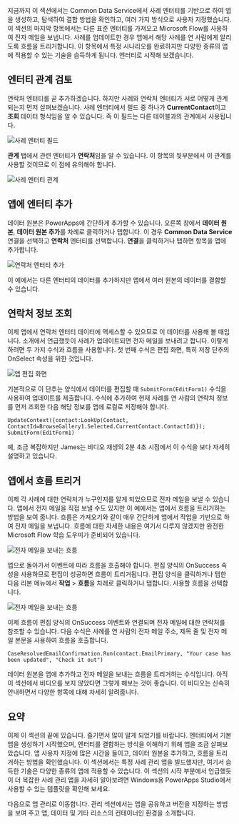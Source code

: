 지금까지 이 섹션에서는 Common Data Service에서 사례 엔터티를 기반으로 하여 앱을 생성하고, 탐색하여 결합 방법을 확인하고, 여러 가지 방식으로 사용자 지정했습니다. 이 섹션의 마지막 항목에서는 다른 표준 엔터티를 가져오고 Microsoft Flow를 사용하여 전자 메일을 보냅니다. 사례를 업데이트한 경우 앱에서 해당 사례를 연 사람에게 알리도록 흐름을 트리거합니다. 이 항목에서 특정 시나리오를 완료하지만 다양한 종류의 앱에 적용할 수 있는 기술을 습득하게 됩니다. 엔터티로 시작해 보겠습니다.

## <a name="review-entity-relationships"></a>엔터티 관계 검토
연락처 엔터티를 곧 추가하겠습니다. 하지만 사례와 연락처 엔터티가 서로 어떻게 관계되는지 먼저 살펴보겠습니다. 사례 엔터티에서 필드 중 하나가 **CurrentContact**이고 **조회** 데이터 형식임을 알 수 있습니다. 즉 이 필드는 다른 테이블과의 관계에서 사용됩니다.

![사례 엔터티 필드](./media/learning-case-app-add-source/case-fields.png)

**관계** 탭에서 관련 엔터티가 **연락처**임을 알 수 있습니다. 이 항목의 뒷부분에서 이 관계를 사용할 것이므로 이 점에 유의해야 합니다.

![사례 엔터티 관계](./media/learning-case-app-add-source/case-relationships.png)

## <a name="add-an-entity-to-the-app"></a>앱에 엔터티 추가
데이터 원본은 PowerApps에 간단하게 추가할 수 있습니다. 오른쪽 창에서 **데이터 원본**, **데이터 원본 추가**를 차례로 클릭하거나 탭합니다. 이 경우 **Common Data Service** 연결을 선택하고 **연락처** 엔터티를 선택합니다. **연결**을 클릭하거나 탭하면 항목을 앱에 추가합니다. 

![연락처 엔터티 추가](./media/learning-case-app-add-source/contact-entity.png)

이 예에서는 다른 엔터티의 데이터를 추가하지만 앱에서 여러 원본의 데이터를 결합할 수 있습니다. 

## <a name="look-up-contact-information"></a>연락처 정보 조회
이제 앱에서 연락처 엔터티 데이터에 액세스할 수 있으므로 이 데이터를 사용해 볼 때입니다. 소개에서 언급했듯이 사례가 업데이트되면 전자 메일을 보내려고 합니다. 이렇게 하려면 두 가지 수식과 흐름을 사용합니다. 첫 번째 수식은 편집 화면, 특히 저장 단추의 OnSelect 속성을 위한 것입니다.

![앱 편집 화면](./media/learning-case-app-add-source/edit-screen.png)

기본적으로 이 단추는 양식에서 데이터를 편집할 때 `SubmitForm(EditForm1)` 수식을 사용하여 업데이트를 제출합니다. 수식에 추가하여 현재 사례를 연 사람의 연락처 정보를 먼저 조회한 다음 해당 정보를 앱에 로컬로 저장해야 합니다. 

```UpdateContext({contact:LookUp(Contact, ContactId=BrowseGallery1.Selected.CurrentContact.ContactId)}); SubmitForm(EditForm1)```

예, 조금 복잡하지만 James는 비디오 재생의 2분 4초 시점에서 이 수식을 보다 자세히 설명하고 있습니다.

## <a name="trigger-a-flow-from-the-app"></a>앱에서 흐름 트리거
이제 각 사례에 대한 연락처가 누구인지를 알게 되었으므로 전자 메일을 보낼 수 있습니다. 앱에서 전자 메일을 직접 보낼 수도 있지만 이 예에서는 앱에서 흐름을 트리거하는 방법을 보여 줍니다. 흐름은 가져오기와 같이 매우 간단하게 앱에서 작업을 기반으로 하여 전자 메일을 보냅니다. 흐름에 대한 자세한 내용은 여기서 다루지 않겠지만 완전한 Microsoft Flow 학습 도우미가 준비되어 있습니다. 

![전자 메일을 보내는 흐름](./media/learning-case-app-add-source/email-flow.png)

앱으로 돌아가서 이벤트에 따라 흐름을 호출해야 합니다. 편집 양식의 OnSuccess 속성을 사용하므로 편집이 성공하면 흐름이 트리거됩니다. 편집 양식을 클릭하거나 탭한 다음 리본 메뉴에서 **작업** > **흐름**을 차례로 클릭하거나 탭합니다. 사용할 흐름을 선택합니다. 

![전자 메일을 보내는 흐름](./media/learning-case-app-add-source/add-flow-action.png)

이제 흐름이 편집 양식의 OnSuccess 이벤트와 연결되며 전자 메일에 대한 연락처를 참조할 수 있습니다. 다음 수식은 사례를 연 사람의 전자 메일 주소, 제목 줄 및 전자 메일 본문을 사용하여 흐름을 호출합니다. 

```CaseResolvedEmailConfirmation.Run(contact.EmailPrimary, "Your case has been updated", "Check it out")```

데이터 원본을 앱에 추가하고 전자 메일을 보내는 흐름을 트리거하는 수식입니다. 아직 이 섹션에서 비디오를 보지 않았다면 그렇게 해보는 것이 좋습니다. 이 비디오는 신속히 안내하면서 다양한 항목에 대해 자세히 알려줍니다.

## <a name="wrapping-it-all-up"></a>요약
이제 이 섹션의 끝에 있습니다. 즐기면서 많이 알게 되었기를 바랍니다. 엔터티에서 기본 앱을 생성하기 시작했으며, 엔터티를 결합하는 방식을 이해하기 위해 앱을 조금 살펴보았습니다. 앱 사용자 지정에 많은 시간을 들이고, 데이터 원본을 추가하고, 흐름을 트리거하는 방법을 확인했습니다. 이 섹션에서는 특정 사례 관리 앱을 빌드했지만, 여기서 습득한 기술은 다양한 종류의 앱에 적용할 수 있습니다. 이 섹션의 시작 부분에서 언급했듯이 더 복잡한 사례 관리 앱을 자세히 알아보려면 Windows용 PowerApps Studio에서 사용할 수 있는 템플릿을 확인해 보세요. 

다음으로 앱 관리로 이동합니다. 관리 섹션에서는 앱을 공유하고 버전을 지정하는 방법을 보여 주고 앱, 데이터 및 기타 리소스의 컨테이너인 환경을 소개합니다. 

